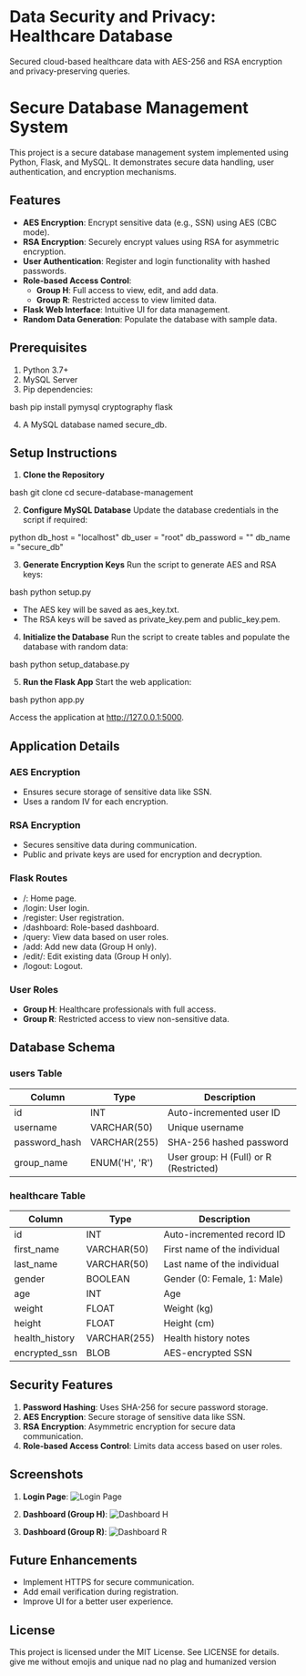 # Data Security and Privacy: Healthcare Database
Secured cloud-based healthcare data with AES-256 and RSA encryption and privacy-preserving queries.
# Secure Database Management System

This project is a secure database management system implemented using Python, Flask, and MySQL. It demonstrates secure data handling, user authentication, and encryption mechanisms.

## Features

- **AES Encryption**: Encrypt sensitive data (e.g., SSN) using AES (CBC mode).
- **RSA Encryption**: Securely encrypt values using RSA for asymmetric encryption.
- **User Authentication**: Register and login functionality with hashed passwords.
- **Role-based Access Control**:
  - **Group H**: Full access to view, edit, and add data.
  - **Group R**: Restricted access to view limited data.
- **Flask Web Interface**: Intuitive UI for data management.
- **Random Data Generation**: Populate the database with sample data.

## Prerequisites

1. Python 3.7+
2. MySQL Server
3. Pip dependencies:
   
bash
   pip install pymysql cryptography flask

4. A MySQL database named secure_db.

## Setup Instructions

1. **Clone the Repository**
   
bash
   git clone <repository-url>
   cd secure-database-management


2. **Configure MySQL Database**
   Update the database credentials in the script if required:
   
python
   db_host = "localhost"
   db_user = "root"
   db_password = ""
   db_name = "secure_db"


3. **Generate Encryption Keys**
   Run the script to generate AES and RSA keys:
   
bash
   python setup.py

   - The AES key will be saved as aes_key.txt.
   - The RSA keys will be saved as private_key.pem and public_key.pem.

4. **Initialize the Database**
   Run the script to create tables and populate the database with random data:
   
bash
   python setup_database.py


5. **Run the Flask App**
   Start the web application:
   
bash
   python app.py

   Access the application at http://127.0.0.1:5000.

## Application Details

### AES Encryption
- Ensures secure storage of sensitive data like SSN.
- Uses a random IV for each encryption.

### RSA Encryption
- Secures sensitive data during communication.
- Public and private keys are used for encryption and decryption.

### Flask Routes
- /: Home page.
- /login: User login.
- /register: User registration.
- /dashboard: Role-based dashboard.
- /query: View data based on user roles.
- /add: Add new data (Group H only).
- /edit/<id>: Edit existing data (Group H only).
- /logout: Logout.

### User Roles
- **Group H**: Healthcare professionals with full access.
- **Group R**: Restricted access to view non-sensitive data.

## Database Schema

### users Table
| Column         | Type          | Description                          |
|----------------|---------------|--------------------------------------|
| id          | INT           | Auto-incremented user ID            |
| username    | VARCHAR(50)   | Unique username                     |
| password_hash | VARCHAR(255) | SHA-256 hashed password             |
| group_name  | ENUM('H', 'R') | User group: H (Full) or R (Restricted) |

### healthcare Table
| Column         | Type          | Description                          |
|----------------|---------------|--------------------------------------|
| id          | INT           | Auto-incremented record ID          |
| first_name  | VARCHAR(50)   | First name of the individual        |
| last_name   | VARCHAR(50)   | Last name of the individual         |
| gender      | BOOLEAN       | Gender (0: Female, 1: Male)         |
| age         | INT           | Age                                 |
| weight      | FLOAT         | Weight (kg)                         |
| height      | FLOAT         | Height (cm)                         |
| health_history | VARCHAR(255) | Health history notes               |
| encrypted_ssn | BLOB         | AES-encrypted SSN                   |

## Security Features

1. **Password Hashing**: Uses SHA-256 for secure password storage.
2. **AES Encryption**: Secure storage of sensitive data like SSN.
3. **RSA Encryption**: Asymmetric encryption for secure data communication.
4. **Role-based Access Control**: Limits data access based on user roles.

## Screenshots

1. **Login Page**:
   ![Login Page](screenshots/login.png)

2. **Dashboard (Group H)**:
   ![Dashboard H](screenshots/dashboard_h.png)

3. **Dashboard (Group R)**:
   ![Dashboard R](screenshots/dashboard_r.png)

## Future Enhancements

- Implement HTTPS for secure communication.
- Add email verification during registration.
- Improve UI for a better user experience.

## License

This project is licensed under the MIT License. See LICENSE for details.  give me without emojis and unique nad no plag and humanized version 
